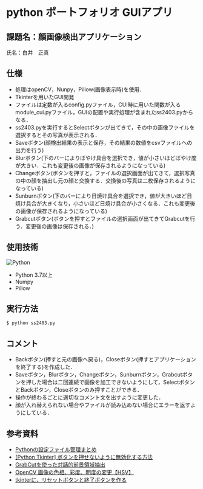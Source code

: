 # python ポートフォリオ GUIアプリ
## 課題名：顔画像検出アプリケーション
氏名：白井　正真

## 仕様
- 処理はopenCV，Nunpy，Pillow(画像表示時)を使用．
- Tkinterを用いたGUI開発
- ファイルは定数が入るconfig.pyファイル，CUI時に用いた関数が入るmodule_cui.pyファイル，GUIの配置や実行処理が含まれたss2403.pyからなる．
- ss2403.pyを実行するとSelectボタンが出てきて，その中の画像ファイルを選択するとその写真が表示される．
- Saveボタン(顔検出結果の表示と保存，その結果の数値をcsvファイルへの出力を行う)
- Blurボタン(下のバーによりぼやけ具合を選択でき，値が小さいほどぼやけ度が大きい．これも変更後の画像が保存されるようになっている)
- Changeボタン(ボタンを押すと，ファイルの選択画面が出てきて，選択写真の中の顔を抽出し元の顔と交換する．交換後の写真は二枚保存されるようになっている)
- Sunburnボタン(下のバーにより日焼け具合を選択でき，値が大きいほど日焼け具合が大きくなり，小さいほど日焼け具合が小さくなる．これも変更後の画像が保存されるようになっている)
- Grabcutボタン(ボタンを押すとファイルの選択画面が出てきてGrabcutを行う．変更後の画像は保存される．)

## 使用技術
![Python](https://img.shields.io/badge/Python-3776AB?style=for-the-badge&logo=python&logoColor=white)

- Python 3.7以上
- Numpy
- Pillow

## 実行方法
```bash
$ python ss2403.py
```

## コメント
- Backボタン(押すと元の画像へ戻る)，Closeボタン(押すとアプリケーションを終了する)を作成した．
- Saveボタン，Blurボタン，Changeボタン，Sunburnボタン，Grabcutボタンを押した場合は二回連続で画像を加工できないようにして，SelectボタンとBackボタン，Closeボタンのみ押すことができる．
- 操作が終わるごとに適切なコメント文を出すように変更した．
- 顔が入れ替えられない場合やファイルが読み込めない場合にエラーを返すようにしている．

## 参考資料
- [Pythonの設定ファイル管理まとめ](https://kodocode.net/python-begin-settings/#:~:text=%E4%BD%BF%E3%81%84%E6%96%B9%E3%81%AF%E7%B0%A1%E5%8D%98%E3%81%A7%E3%81%99%E3%80%82%20%E4%BD%9C%E6%88%90%E3%81%99%E3%82%8BPython%E3%83%97%E3%83%AD%E3%82%B0%E3%83%A9%E3%83%A0%E3%81%A8%E5%90%8C%E3%81%98%E3%83%87%E3%82%A3%E3%83%AC%E3%82%AF%E3%83%88%E3%83%AA%E3%81%AB%E3%80%81%E3%83%95%E3%82%A1%E3%82%A4%E3%83%AB%E5%90%8D%E3%80%8Csettings.py%E3%80%8D%E3%81%AE%E8%A8%AD%E5%AE%9A%E3%83%95%E3%82%A1%E3%82%A4%E3%83%AB%E3%82%92%E7%BD%AE%E3%81%8D%E3%81%BE%E3%81%99%E3%80%82%20%E3%81%82%E3%81%A8%E3%81%AF,%E3%80%8Cimport%20settings%E3%80%8D%E3%81%A8%E5%86%92%E9%A0%AD%E3%81%AB%E8%A8%98%E8%BF%B0%E3%81%99%E3%82%8B%E3%81%A0%E3%81%91%E3%81%A7%E8%A8%AD%E5%AE%9A%E6%83%85%E5%A0%B1%E3%82%92%E8%AA%AD%E3%81%BF%E8%BE%BC%E3%82%80%E3%81%93%E3%81%A8%E3%81%8C%E3%81%A7%E3%81%8D%E3%81%BE%E3%81%99%20%28Python%E3%83%97%E3%83%AD%E3%82%B0%E3%83%A9%E3%83%A0%E3%81%AEimport%E3%81%AE%E4%BB%95%E7%B5%84%E3%81%BF%E3%82%92%E5%88%A9%E7%94%A8%E3%81%97%E3%81%A6%E3%81%84%E3%82%8B%29%E3%80%82)
- [[Python Tkinter] ボタンを押せないように無効化する方法](https://af-e.net/python-tkinter-button-disable/)
- [GrabCutを使った対話的前景領域抽出](https://labs.eecs.tottori-u.ac.jp/sd/Member/oyamada/OpenCV/html/py_tutorials/py_imgproc/py_grabcut/py_grabcut.html)
- [OpenCV 画像の色相、彩度、明度の変更【HSV】](https://sciencompass.com/machine-learning/opencv_rgb_hsv_change)
- [tkinterに、リセットボタンと終了ボタンを作る](https://program.kihituji8.com/tkinter%e3%81%ab%e3%80%81%e3%83%aa%e3%82%bb%e3%83%83%e3%83%88%e3%83%9c%e3%82%bf%e3%83%b3%e3%82%92%e4%bd%9c%e3%82%8b/)
